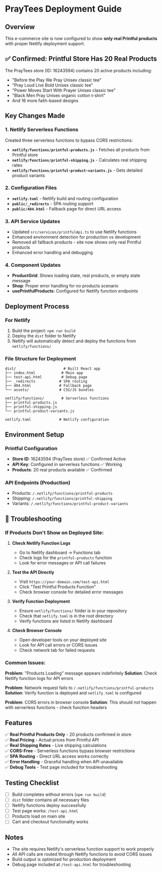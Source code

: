 # PrayTees Deployment Guide

## Overview
This e-commerce site is now configured to show **only real Printful products** with proper Netlify deployment support.

## ✅ Confirmed: Printful Store Has 20 Real Products
The PrayTees store (ID: 16243594) contains 20 active products including:
- "Before the Play We Pray Unisex classic tee"
- "Pray Loud Live Bold Unisex classic tee" 
- "Power Moves Start With Prayer Unisex classic tee"
- "Black Men Pray Unisex organic cotton t-shirt"
- And 16 more faith-based designs

## Key Changes Made

### 1. Netlify Serverless Functions
Created three serverless functions to bypass CORS restrictions:

- **`netlify/functions/printful-products.js`** - Fetches all products from Printful store
- **`netlify/functions/printful-shipping.js`** - Calculates real shipping rates
- **`netlify/functions/printful-product-variants.js`** - Gets detailed product variants

### 2. Configuration Files
- **`netlify.toml`** - Netlify build and routing configuration
- **`public/_redirects`** - SPA routing support
- **`public/404.html`** - Fallback page for direct URL access

### 3. API Service Updates
- Updated `src/services/printfulApi.ts` to use Netlify functions
- Enhanced environment detection for production vs development
- Removed all fallback products - site now shows only real Printful products
- Enhanced error handling and debugging

### 4. Component Updates
- **ProductGrid**: Shows loading state, real products, or empty state message
- **Shop**: Proper error handling for no products scenario
- **usePrintfulProducts**: Configured for Netlify function endpoints

## Deployment Process

### For Netlify
1. Build the project: `npm run build`
2. Deploy the `dist` folder to Netlify
3. Netlify will automatically detect and deploy the functions from `netlify/functions/`

### File Structure for Deployment
```
dist/                      # Built React app
├── index.html            # Main app
├── test-api.html         # Debug page
├── _redirects           # SPA routing
├── 404.html             # Fallback page
└── assets/              # CSS/JS bundles

netlify/functions/        # Serverless functions
├── printful-products.js
├── printful-shipping.js
└── printful-product-variants.js

netlify.toml             # Netlify configuration
```

## Environment Setup

### Printful Configuration
- **Store ID**: 16243594 (PrayTees store) ✅ Confirmed Active
- **API Key**: Configured in serverless functions ✅ Working
- **Products**: 20 real products available ✅ Confirmed

### API Endpoints (Production)
- Products: `/.netlify/functions/printful-products`
- Shipping: `/.netlify/functions/printful-shipping`
- Variants: `/.netlify/functions/printful-product-variants`

## 🚨 Troubleshooting

### If Products Don't Show on Deployed Site:

1. **Check Netlify Function Logs**
   - Go to Netlify dashboard → Functions tab
   - Check logs for the `printful-products` function
   - Look for error messages or API call failures

2. **Test the API Directly**
   - Visit `https://your-domain.com/test-api.html`
   - Click "Test Printful Products Function"
   - Check browser console for detailed error messages

3. **Verify Function Deployment**
   - Ensure `netlify/functions/` folder is in your repository
   - Check that `netlify.toml` is in the root directory
   - Verify functions are listed in Netlify dashboard

4. **Check Browser Console**
   - Open developer tools on your deployed site
   - Look for API call errors or CORS issues
   - Check network tab for failed requests

### Common Issues:

**Problem**: "Products Loading" message appears indefinitely
**Solution**: Check Netlify function logs for API errors

**Problem**: Network request fails to `/.netlify/functions/printful-products`
**Solution**: Verify function is deployed and `netlify.toml` is configured

**Problem**: CORS errors in browser console
**Solution**: This should not happen with serverless functions - check function headers

## Features
✅ **Real Printful Products Only** - 20 products confirmed in store  
✅ **Real Pricing** - Actual prices from Printful API  
✅ **Real Shipping Rates** - Live shipping calculations  
✅ **CORS-Free** - Serverless functions bypass browser restrictions  
✅ **SPA Routing** - Direct URL access works correctly  
✅ **Error Handling** - Graceful handling when API unavailable  
✅ **Debug Tools** - Test page included for troubleshooting  

## Testing Checklist
- [ ] Build completes without errors (`npm run build`)
- [ ] `dist` folder contains all necessary files
- [ ] Netlify functions deploy successfully
- [ ] Test page works: `/test-api.html`
- [ ] Products load on main site
- [ ] Cart and checkout functionality works

## Notes
- The site requires Netlify's serverless function support to work properly
- All API calls are routed through Netlify functions to avoid CORS issues
- Build output is optimized for production deployment
- Debug page included at `/test-api.html` for troubleshooting 